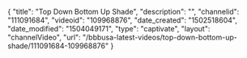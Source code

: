 {
    "title": "Top Down Bottom Up Shade",
    "description": "",
    "channelid": "111091684",
    "videoid": "109968876",
    "date_created": "1502518604",
    "date_modified": "1504049171",
    "type": "captivate",
    "layout": "channelVideo",
    "url": "\/bbbusa-latest-videos\/top-down-bottom-up-shade\/111091684-109968876"
}
